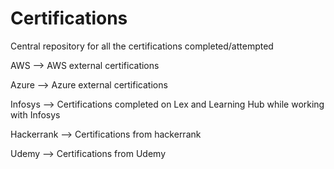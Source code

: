# Certifications
Central repository for all the certifications completed/attempted


AWS --> AWS external certifications


Azure --> Azure external certifications


Infosys --> Certifications completed on Lex and Learning Hub while working with Infosys


Hackerrank --> Certifications from hackerrank 

Udemy --> Certifications from Udemy